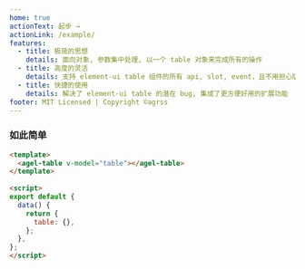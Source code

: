 ```yaml
---
home: true
actionText: 起步 →
actionLink: /example/
features:
  - title: 极简的思想
    details: 面向对象, 参数集中处理, 以一个 table 对象来完成所有的操作
  - title: 高度的灵活
    details: 支持 element-ui table 组件的所有 api, slot, event，且不用担心版本升级问题
  - title: 快捷的使用
    details: 解决了 element-ui table 的潜在 bug, 集成了更方便好用的扩展功能
footer: MIT Licensed | Copyright ©agrss 
---
```



<!-- <ClientOnly><test-table/></ClientOnly> -->



### 如此简单

```html
<template>
  <agel-table v-model="table"></agel-table>
</template>
 
<script>
export default {
  data() {
    return {
      table: {},
    };
  },
};
</script>
```




